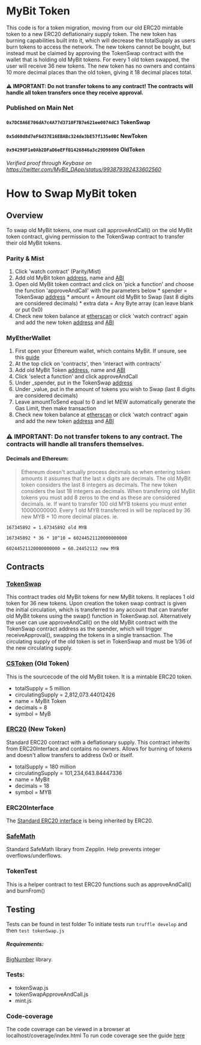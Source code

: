 # MyBit Token
This code is for a token migration, moving from our old ERC20 mintable token to a new ERC20 deflationairy supply token. The new token has burning capabilities built into it, which will decrease the totalSupply as users burn tokens to access the network. The new tokens cannot be bought, but instead must be claimed by approving the TokenSwap contract with the wallet that is holding old MyBit tokens. For every 1 old token swapped, the user will receive 36 new tokens. The new token has no owners and contains 10 more decimal places than the old token, giving it 18 decimal places total. 


#### ⚠️ IMPORTANT: Do not transfer tokens to any contract! The contracts will handle all token transfers once they receive approval. 

### Published on Main Net

#### `0x7DC8A6E706dA7c4A77d3710F7B7e621ee0074dC3` TokenSwap
#### `0x5d60d8d7eF6d37E16EBABc324de3bE57f135e0BC` NewToken
#### `0x94298F1e0Ab2DFaD6eEFfB1426846a3c29D98090` OldToken

*Verified proof through Keybase on https://twitter.com/MyBit_DApp/status/993879392433602560*

# How to Swap MyBit token

## Overview
To swap old MyBit tokens, one must call approveAndCall() on the old MyBit token contract, giving permission to the TokenSwap contract to transfer their old MyBit tokens. 


### Parity & Mist
  1. Click 'watch contract' (Parity/Mist)
  2. Add old MyBit token [address](https://raw.githubusercontent.com/MyBitFoundation/MyBitToken/master/address/OldToken), name and [ABI](https://raw.githubusercontent.com/MyBitFoundation/MyBitToken/master/abis/OldToken.json)
  3. Open old MyBit token contract and click on 'pick a function' and choose the function 'approveAndCall' with the parameters below
    * spender = TokenSwap [address](https://github.com/MyBitFoundation/MyBitToken/blob/master/address/TokenSwap)
    * amount = Amount old MyBit to Swap (last 8 digits are considered decimals)
    * extra data = Any Byte array (can leave blank or put 0x0)
  4. Check new token balance at [etherscan](https://etherscan.io/token/0x5d60d8d7ef6d37e16ebabc324de3be57f135e0bc#readContract) or click 'watch contract' again and add the new token [address](https://github.com/MyBitFoundation/MyBitToken/blob/master/address/NewToken) and [ABI](https://raw.githubusercontent.com/MyBitFoundation/MyBitToken/master/abis/NewToken.json)


### MyEtherWallet 
  1. First open your Ethereum wallet, which contains MyBit. If unsure, see this [guide](https://www.cryptocompare.com/wallets/guides/how-to-use-myetherwallet/)
  2. At the top click on 'contracts', then 'interact with contracts'
  3. Add old MyBit Token [address](https://raw.githubusercontent.com/MyBitFoundation/MyBitToken/master/address/OldToken), name and [ABI](https://raw.githubusercontent.com/MyBitFoundation/MyBitToken/master/abis/OldToken.json)
  4. Click 'select a function' and click approveAndCall
  5. Under _spender, put in the TokenSwap [address](https://github.com/MyBitFoundation/MyBitToken/blob/master/address/TokenSwap)
  6. Under _value, put in the amount of tokens you wish to Swap (last 8 digits are considered decimals)
  7. Leave amountToSend equal to 0 and let MEW automatically generate the Gas Limit, then make transaction
  8. Check new token balance at [etherscan](https://etherscan.io/token/0x5d60d8d7ef6d37e16ebabc324de3be57f135e0bc#readContract) or click 'watch contract' again and add the new token [address](https://github.com/MyBitFoundation/MyBitToken/blob/master/address/NewToken) and [ABI](https://raw.githubusercontent.com/MyBitFoundation/MyBitToken/master/abis/NewToken.json)



### ⚠ IMPORTANT: Do not transfer tokens to any contract. The contracts will handle all transfers themselves. 

#### Decimals and Ethereum: 

 >Ethereum doesn't actually process decimals so when entering token amounts it assumes that the last x digits are decimals. The old MyBit token considers the last 8 integers as decimals. The new token considers the last 18 integers as decimals. When transfering old MyBit tokens you must add 8 zeros to the end as these are considered decimals. ie. If want to transfer 100 old MYB tokens you must enter 10000000000.
 Every 1 old MYB transferred in will be replaced by 36 new MYB + 10 more decimal places. ie. 

`167345892 = 1.67345892 old MYB`
 
`167345892 * 36 * 10^10 = 60244521120000000000`

`60244521120000000000 = 60.24452112 new MYB` 

## Contracts

### [TokenSwap](https://etherscan.io/address/0x7DC8A6E706dA7c4A77d3710F7B7e621ee0074dC3)

This contract trades old MyBit tokens for new MyBit tokens. It replaces 1 old token for 36 new tokens. Upon creation the token swap contract is given the initial circulation, which is transferred to any account that can transfer old MyBit tokens using the swap() function in TokenSwap.sol. Alternatively the user can use approveAndCall() on the old MyBit contract with the TokenSwap contract address as the spender, which will trigger receiveApproval(), swapping the tokens in a single transaction.  The circulating supply of the old token is set in TokenSwap and must be 1/36 of the new circulating supply. 

### [CSToken](https://etherscan.io/address/0x94298f1e0ab2dfad6eeffb1426846a3c29d98090#code) (Old Token)
This is the sourcecode of the old MyBit token. It is a mintable ERC20 token. 

* totalSupply = 5 million
* circulatingSupply = 2,812,073.44012426
* name = MyBit Token
* decimals = 8
* symbol = MyB


### [ERC20](https://etherscan.io/address/0x5d60d8d7eF6d37E16EBABc324de3bE57f135e0BC#code) (New Token)
Standard ERC20 contract with a deflationary supply. This contract inherits from ERC20Interface and contains no owners. Allows for burning of tokens and doesn't allow transfers to address 0x0 or itself. 
  
* totalSupply = 180 million
* circulatingSupply = 101,234,643.84447336
* name = MyBit 
* decimals = 18
* symbol = MYB

### ERC20Interface 
The [Standard ERC20 interface](https://github.com/ethereum/EIPs/blob/master/EIPS/eip-20.md) is being inherited by ERC20.

### [SafeMath](https://github.com/OpenZeppelin/zeppelin-solidity/blob/master/contracts/math/SafeMath.sol)
Standard SafeMath library from Zepplin. Help prevents integer overflows/underflows.

### TokenTest 
This is a helper contract to test ERC20 functions such as approveAndCall() and burnFrom()

## Testing
Tests can be found in test folder
To initiate tests run `truffle develop` and then `test tokenSwap.js`

##### Requirements:
 [BigNumber](https://github.com/MikeMcl/bignumber.js/) library.

### Tests:

* tokenSwap.js 
* tokenSwapApproveAndCall.js
* mint.js


### Code-coverage
The code coverage can be viewed in a browser at localhost/coverage/index.html 
To run code coverage see the guide [here](https://github.com/sc-forks/solidity-coverage) 


